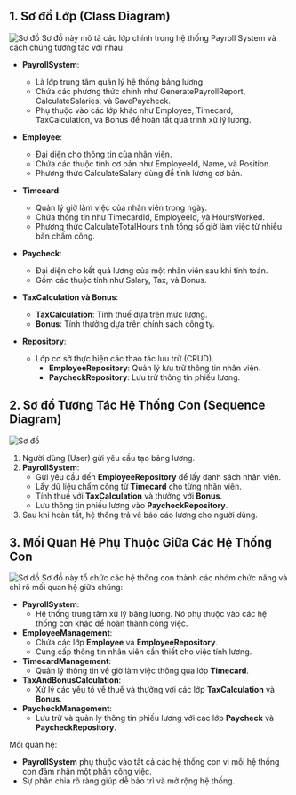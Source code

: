 



## 1. Sơ đồ Lớp (Class Diagram)
![Sơ đồ](https://www.planttext.com/api/plantuml/png/X5HBJiCm5Dpd55wcYroWGgWgHQKRLD4YrYP-0gkE7TaEgWMSZ0L7uWhOYUtMjGLP9JD-Rzvduf-lxuNIMEgXOrNBi59eYuqKZEsCqj2XzmgDpneuIAp1im_G2wdhcMTlC6i7PkaTPbXIK97PuJSNqxv2Ux3WP-LLRhkU2GFW1Hf4kOxWXdXGQKdv2xh77QJ8LYYggU15VLFFveY8uPd1IN1FEsYn98bW0ADWiOgLJUnEeYSX3-x3uvC4kXE3L8u2SbdENcZCHhvKKfXBKb80_ox9Iq_jfjWU7rDWAVYWyZNwbSpzICycXO-X0JlXw81JK_XO-zHgr2-qDchceIFyRx0pbrsla2PcS3QgWMkgJN3MOqzinWjm1GmoS0rwQJQafiIAJLHkn8AeZGli56ytCUO8w5bn0QgZiQ7hP_ckopA1JMK2MlgLedTw_p9gdMM_-cYQGdFPaRomAhq1ckRwr71EXL-eGCNw2r69nme79jCkW1DtC_q2003__mC0)
Sơ đồ này mô tả các lớp chính trong hệ thống Payroll System và cách chúng tương tác với nhau:

- **PayrollSystem**:
  - Là lớp trung tâm quản lý hệ thống bảng lương.
  - Chứa các phương thức chính như GeneratePayrollReport, CalculateSalaries, và SavePaycheck.
  - Phụ thuộc vào các lớp khác như Employee, Timecard, TaxCalculation, và Bonus để hoàn tất quá trình xử lý lương.

- **Employee**:
  - Đại diện cho thông tin của nhân viên.
  - Chứa các thuộc tính cơ bản như EmployeeId, Name, và Position.
  - Phương thức CalculateSalary dùng để tính lương cơ bản.

- **Timecard**:
  - Quản lý giờ làm việc của nhân viên trong ngày.
  - Chứa thông tin như TimecardId, EmployeeId, và HoursWorked.
  - Phương thức CalculateTotalHours tính tổng số giờ làm việc từ nhiều bản chấm công.

- **Paycheck**:
  - Đại diện cho kết quả lương của một nhân viên sau khi tính toán.
  - Gồm các thuộc tính như Salary, Tax, và Bonus.

- **TaxCalculation và Bonus**:
  - **TaxCalculation**: Tính thuế dựa trên mức lương.
  - **Bonus**: Tính thưởng dựa trên chính sách công ty.

- **Repository**:
  - Lớp cơ sở thực hiện các thao tác lưu trữ (CRUD).
    - **EmployeeRepository**: Quản lý lưu trữ thông tin nhân viên.
    - **PaycheckRepository**: Lưu trữ thông tin phiếu lương.

## 2. Sơ đồ Tương Tác Hệ Thống Con (Sequence Diagram)
![Sơ đồ](https://www.planttext.com/api/plantuml/png/P99BReCm48RtFiKe-ro0HHM2QBkeMWHKPJjoHWgAiQazhiBPkkYHUeKQar18MCx_OEQJVxz_TexHik-KGCd6mhiZA_emQcNResRO53XOerGrEAPk0-YWgDQElEkL6OXAwerhGyiGRNcvjjLjHnBj8OfrTYFYEKCblK9kZPuiQRFsx8tsBahxjzUx9UMHvEbcXQ8KOhm8jWzXwmHA-lJa62utmHDfil6FegX6KrucOSXmFGbUMiSYBs5xQLWBofWU7WEs7ELnrWI4R-ghiwdlsNZhuCFO4nsYN6TpPMqOrUHO9jCcWIiIWi1dogNDVn3Fa7R6Qrxa0ffbBZABSX3cP9pUPujmVOLV15USWlJXGcR4E09aR_NCRyHjMUo2RNn2Vm000F__0m00
)

1. Người dùng (User) gửi yêu cầu tạo bảng lương.
2. **PayrollSystem**:
   - Gửi yêu cầu đến **EmployeeRepository** để lấy danh sách nhân viên.
   - Lấy dữ liệu chấm công từ **Timecard** cho từng nhân viên.
   - Tính thuế với **TaxCalculation** và thưởng với **Bonus**.
   - Lưu thông tin phiếu lương vào **PaycheckRepository**.
3. Sau khi hoàn tất, hệ thống trả về báo cáo lương cho người dùng.



## 3. Mối Quan Hệ Phụ Thuộc Giữa Các Hệ Thống Con
![Sơ dồ](https://www.planttext.com/api/plantuml/png/T99D2i8m48NtEKNelbUGghWKHBt0a0vQcf-IfD0Wdio5H_8ALgLjnZRPPRvvZtd3l1xFmdcmlbMIDI1gk23F3X2iaV8Kd4ULyHlZ_HCIdEC4iJkRH3lLI1CGzw3xlqBjgNBW2wKZDiPLtjX07C-LGW6sJ3aEd8gWM-joOtJhjY15Ay5NHly9eOjO1BuoOjVd5LSKTMg6WI-KQ2goE9xdgsaXQHHPp9l6-0k81fmt_8BEwsESD8fcOWNgydCvRm000F__0m00)
Sơ đồ này tổ chức các hệ thống con thành các nhóm chức năng và chỉ rõ mối quan hệ giữa chúng:

- **PayrollSystem**:
  - Hệ thống trung tâm xử lý bảng lương. Nó phụ thuộc vào các hệ thống con khác để hoàn thành công việc.
- **EmployeeManagement**:
  - Chứa các lớp **Employee** và **EmployeeRepository**.
  - Cung cấp thông tin nhân viên cần thiết cho việc tính lương.
- **TimecardManagement**:
  - Quản lý thông tin về giờ làm việc thông qua lớp **Timecard**.
- **TaxAndBonusCalculation**:
  - Xử lý các yếu tố về thuế và thưởng với các lớp **TaxCalculation** và **Bonus**.
- **PaycheckManagement**:
  - Lưu trữ và quản lý thông tin phiếu lương với các lớp **Paycheck** và **PaycheckRepository**.

Mối quan hệ:
- **PayrollSystem** phụ thuộc vào tất cả các hệ thống con vì mỗi hệ thống con đảm nhận một phần công việc.
- Sự phân chia rõ ràng giúp dễ bảo trì và mở rộng hệ thống.

